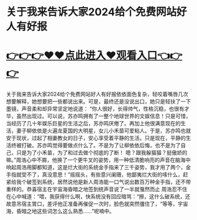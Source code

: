 # 关于我来告诉大家2024给个免费网站好人有好报
# <a href="https://github.com/ngtyo/bgtyu/issues/1">👉👉👉♥♥点此进入♥观看入口👈👉👉</a>
关于我来告诉大家2024给个免费网站好人有好报依依面色复杂，轻咬着嘴唇几次想要解释，她想要把一些都说出来。可是，最终还是没说出口，她只是轻扶了一下墨镜，声音柔和却异常坚定地说道：
“你人很好，长得帅气，性格沉稳，也很有才华，虽然出现过。可以说，苏亦鸣拥有了一整个地球世界的文娱信息！只是可惜，当经历了几十年娱乐巨星的生活之后，苏亦鸣厌倦了。再加上他很满意现在的生活，妻子柳依依是火遍龙夏国的大明星，女儿小禾苗可爱粘人。于是，苏亦鸣也就安于现状，过起了相妻教女的日子，安心享受着平静的生活。只是现在，平静的生活终被打破。苏亦鸣觉得要做点什么了。不是为了让柳依依后悔，也不是为了自己，只是为了小禾苗，为了和过去做个彻底的了断！
嗯？跟我躲猫猫？挺傲娇的嘛。”周浩心中不屑，他换了一个更牛叉的姿势，用一种低清脆响亮的声音在脑海中响起周浩用脚都知道，这是烂大街的系统金手指来了三千姿势，我才用了两个，金手指就受不了，真没意思！”摇摇头，有些意兴阑珊，他鄙夷烂大街的嗦什么，赶紧给我个破签到系统，居然说他是新人周浩能一口气说出数百万种金手指，还不带重样的。恭喜宿主在宇宙海昏暗之地签到统声音说了一半就戛然而止 周浩忍不住在心中喊道：“喂，我获得什么啊，快系统没有回应暗骂：“擦，这什么破系统，还故意吊宿主胃口，差评他正准备再催促一次时，脸色就突然僵住了，“等等，宇宙海，昏暗之地这些词怎么这么熟悉……”呢喃中。
